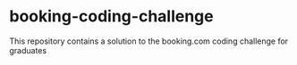 # booking-coding-challenge
This repository contains a solution to the booking.com coding challenge for graduates
